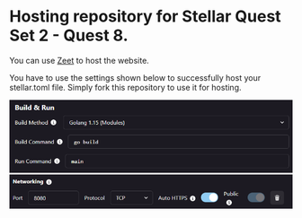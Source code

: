 # Hosting repository for Stellar Quest Set 2 - Quest 8.

You can use [Zeet](https://zeet.co/) to host the website.

You have to use the settings shown below to successfully host your stellar.toml file.
Simply fork this repository to use it for hosting.

<img src="https://raw.githubusercontent.com/altugbakan/stellar-quest-go-hosting/main/Resources/general.png" alt="General Settings" width="816"/>
<img src="https://raw.githubusercontent.com/altugbakan/stellar-quest-go-hosting/main/Resources/networking.png" alt="Networking Settings" width="816"/>
